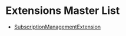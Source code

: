 # Extensions Master List

- [SubscriptionManagementExtension](./SubscriptionManagementExtension.md)
